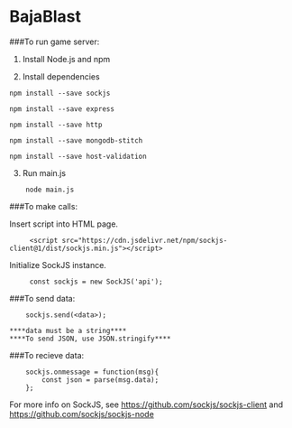# BajaBlast

###To run game server:
  
  1. Install Node.js and npm
  
  2. Install dependencies
  ```
  npm install --save sockjs
  ```
  ```
  npm install --save express
  ```
  ```
  npm install --save http
  ```
  ```
  npm install --save mongodb-stitch
  ```
  ```
  npm install --save host-validation
  ```
      
  3. Run main.js
  ```
      node main.js
  ```
      
###To make calls:

Insert script into HTML page.
```
     <script src="https://cdn.jsdelivr.net/npm/sockjs-client@1/dist/sockjs.min.js"></script>
```
Initialize SockJS instance.
```
     const sockjs = new SockJS('api');
```

###To send data:
```
    sockjs.send(<data>);
```
    ****data must be a string****
    ****To send JSON, use JSON.stringify****
###To recieve data:
```
    sockjs.onmessage = function(msg){
        const json = parse(msg.data);
    };
```

For more info on SockJS, see https://github.com/sockjs/sockjs-client and https://github.com/sockjs/sockjs-node
